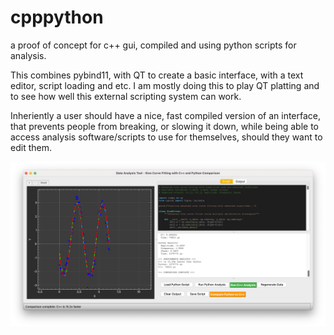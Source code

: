 # cpppython
a proof of concept for c++ gui, compiled and using python scripts for analysis.

This combines pybind11, with QT to create a basic interface, with a text editor, script loading and etc. I am mostly doing this to play QT platting and to see how well this external scripting system can work. 

Inheriently a user should have a nice, fast compiled version of an interface, that prevents people from breaking, or slowing it down, while being able to access analysis software/scripts to use for themselves, should they want to edit them.



![image description](screenshot.png)
